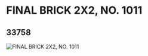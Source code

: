 # FINAL BRICK 2X2, NO. 1011
## 33758
![FINAL BRICK 2X2, NO. 1011](https://lc-www-live-s.legocdn.com/media/bricks/5/2/6190250.jpg)